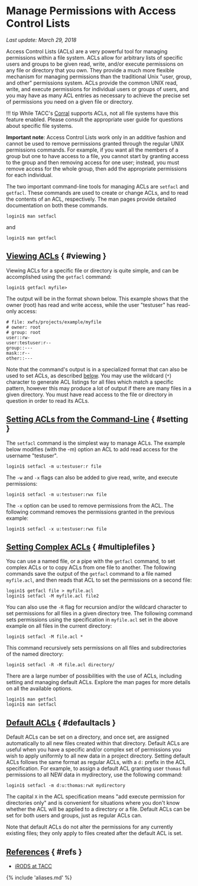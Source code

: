 # Manage Permissions with Access Control Lists
*Last update: March 29, 2018* 

Access Control Lists (ACLs) are a very powerful tool for managing permissions within a file system. ACLs allow for arbitrary lists of specific users and groups to be given read, write, and/or execute permissions on any file or directory that you own. They provide a much more flexible mechanism for managing permissions than the traditional Unix "user, group, and other" permissions system.  ACLs provide the common UNIX read, write, and execute permissions for individual users or groups of users, and you may have as many ACL entries as necessary to achieve the precise set of permissions you need on a given file or directory. 

!!! tip
	While TACC's <a href="../../hpc/corral">Corral</a> supports ACLs, not all file systems have this feature enabled. Please consult the appropriate user guide for questions about specific file systems.

**Important note**: Access Control Lists work only in an additive fashion and cannot be used to remove permissions granted through the regular UNIX permissions commands. For example, if you want all the members of a group but one to have access to a file, you cannot start by granting access to the group and then removing access for one user; instead, you must remove access for the whole group, then add the appropriate permissions for each individual. 

The two important command-line tools for managing ACLs are `setfacl` and `getfacl`. These commands are used to create or change ACLs, and to read the contents of an ACL, respectively. The man pages provide detailed documentation on both these commands. 

```cmd-line
login1$ man setfacl
```

and

```cmd-line
login1$ man getfacl
```

## [Viewing ACLs](#viewing) { #viewing }

Viewing ACLs for a specific file or directory is quite simple, and can be accomplished using the `getfacl` command:

```cmd-line
login1$ getfacl myfile>
```

The output will be in the format shown below.  This example shows that the owner (root) has read and write access, while the user "testuser" has read-only access:

	# file: xwfs/projects/example/myfile
	# owner: root
	# group: root
	user::rw-
	user:testuser:r--
	group::---
	mask::r--
	other::---

Note that the command's output is in a specialized format that can also be used to set ACLs, as described [below](#multiplefiles).  You may use the wildcard (`*`) character to generate ACL listings for all files which match a specific pattern, however this may produce a lot of output if there are many files in a given directory. You must have read access to the file or directory in question in order to read its ACLs.

## [Setting ACLs from the Command-Line](#setting) { #setting }

The `setfacl` command is the simplest way to manage ACLs. The example below modifies (with the -m) option an ACL to add read access for the username "testuser". 

```cmd-line
login1$ setfacl -m u:testuser:r file
```

The `-w` and `-x` flags can also be added to give read, write, and execute permissions:

```cmd-line
login1$ setfacl -m u:testuser:rwx file
```

The `-x` option can be used to remove permissions from the ACL. The following command removes the permissions granted in the previous example:

```cmd-line
login1$ setfacl -x u:testuser:rwx file
```


## [Setting Complex ACLs](#multiplefiles) { #multiplefiles }

You can use a named file, or a pipe with the `getfacl` command, to set complex ACLs or to copy ACLs from one file to another. The following commands save the output of the `getfacl` command to a file named `myfile.acl`, and then reads that ACL to set the permissions on a second file:

```cmd-line
login1$ getfacl file > myfile.acl
login1$ setfacl -M myfile.acl file2
```

You can also use the `-R` flag for recursion and/or the wildcard character to set permissions for all files in a given directory tree.  The following command sets permissions using the specification in `myfile.acl` set in the above example on all files in the current directory:

```cmd-line
login1$ setfacl -M file.acl *
```

This command  recursively sets permissions on all files and subdirectories of the named directory:

```cmd-line
login1$ setfacl -R -M file.acl directory/
```

There are a large number of possibilities with the use of ACLs, including setting and managing default ACLs. Explore the man pages for more details on all the available options.

```cmd-line
login1$ man getfacl
login1$ man setfacl
```

## [Default ACLs](#defaultacls) { #defaultacls }

Default ACLs can be set on a directory, and once set, are assigned automatically to all new files created within that directory. Default ACLs are useful when you have a specific and/or complex set of permissions you wish to apply uniformly to all new data in a project directory. Setting default ACLs follows the same format as regular ACLs, with a `d:` prefix in the ACL specification. For example, to assign a default ACL granting user `thomas` full permissions to all NEW data in mydirectory, use the following command:

```cmd-line
login1$ setfacl -m d:u:thomas:rwX mydirectory
```

The capital `X` in the ACL specification means "add execute permission for directories only" and is convenient for situations where you don't know whether the ACL will be applied to a directory or a file. Default ACLs can be set for both users and groups, just as regular ACLs can.

Note that default ACLs do not alter the permissions for any currently existing files; they only apply to files created after the default ACL is set.


## [References](#refs) { #refs }

* [iRODS at TACC](../../software/irods)

{% include 'aliases.md' %}
